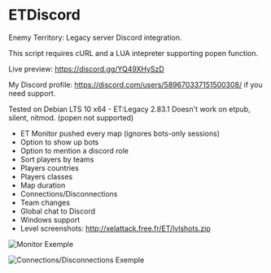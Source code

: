 # ETDiscord
Enemy Territory: Legacy server Discord integration.

This script requires cURL and a LUA intepreter supporting popen function.

Live preview: https://discord.gg/YQ49XHySzD

My Discord profile: https://discord.com/users/589670337151500308/ if you need support.

Tested on Debian LTS 10 x64 - ET:Legacy 2.83.1
Doesn't work on etpub, silent, nitmod. (popen not supported) 

- ET Monitor pushed every map (ignores bots-only sessions)
- Option to show up bots
- Option to mention a discord role
- Sort players by teams
- Players countries
- Players classes
- Map duration
- Connections/Disconnections
- Team changes
- Global chat to Discord
- Windows support
- Level screenshots: http://xelattack.free.fr/ET/lvlshots.zip

![Monitor Exemple](http://xelattack.free.fr/ET/monitor.png)


![Connections/Disconnections Exemple](http://xelattack.free.fr/ET/exemple2.png)

